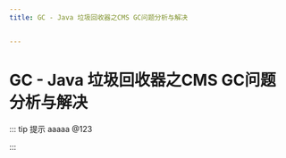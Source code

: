 ```yaml
---
title: GC - Java 垃圾回收器之CMS GC问题分析与解决


---
```


# GC - Java 垃圾回收器之CMS GC问题分析与解决

::: tip 提示
aaaaa @123

:::